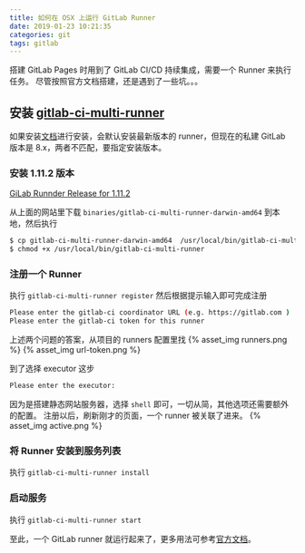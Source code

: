 ```yaml
---
title: 如何在 OSX 上运行 GitLab Runner
date: 2019-01-23 10:21:35
categories: git
tags: gitlab
---
```


搭建 GitLab Pages 时用到了 GitLab CI/CD 持续集成，需要一个 Runner 来执行任务。
尽管按照官方文档搭建，还是遇到了一些坑。。。

<!-- more -->

## 安装 [gitlab-ci-multi-runner](https://github.com/ayufan/gitlab-ci-multi-runner)

如果安装[文档](https://github.com/ayufan/gitlab-ci-multi-runner/blob/master/docs/install/osx.md)进行安装，会默认安装最新版本的 runner，但现在的私建 GitLab 版本是 8.x，两者不匹配，要指定安装版本。

### 安装 1.11.2 版本

[GiLab Runnder Release for 1.11.2](https://gitlab-ci-multi-runner-downloads.s3.amazonaws.com/v1.11.2/index.html)

从上面的网站里下载 `binaries/gitlab-ci-multi-runner-darwin-amd64` 到本地，然后执行
```bash
$ cp gitlab-ci-multi-runner-darwin-amd64  /usr/local/bin/gitlab-ci-multi-runner
$ chmod +x /usr/local/bin/gitlab-ci-multi-runner
```

### 注册一个 Runner
执行 `gitlab-ci-multi-runner register` 然后根据提示输入即可完成注册
```bash
Please enter the gitlab-ci coordinator URL (e.g. https://gitlab.com )
Please enter the gitlab-ci token for this runner
```
上述两个问题的答案，从项目的 runners 配置里找
{% asset_img runners.png %}
{% asset_img url-token.png %}

到了选择 executor 这步
```bash
Please enter the executor:
```
因为是搭建静态网站服务器，选择 `shell` 即可，一切从简，其他选项还需要额外的配置。
注册以后，刷新刚才的页面，一个 runner 被关联了进来。
{% asset_img active.png %}

### 将 Runner 安装到服务列表
执行 `gitlab-ci-multi-runner install`

### 启动服务
执行 `gitlab-ci-multi-runner start`

至此，一个 GitLab runner 就运行起来了，更多用法可参考[官方文档](https://github.com/ayufan/gitlab-ci-multi-runner/blob/master/docs/commands/README.md)。